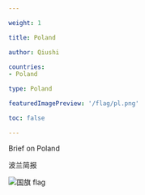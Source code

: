 ```yaml
---

weight: 1

title: Poland

author: Qiushi 

countries: 
- Poland

type: Poland

featuredImagePreview: '/flag/pl.png'

toc: false 

---
```


Brief on Poland

波兰简报 

<!--more-->

![国旗 flag](/flag/pl.png)